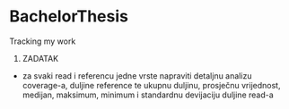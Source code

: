 # BachelorThesis
Tracking my work

1. ZADATAK
-  za svaki read i referencu jedne vrste napraviti detaljnu analizu coverage-a, duljine reference te ukupnu duljinu, prosječnu vrijednost, medijan, maksimum, minimum i standardnu devijaciju duljine read-a
